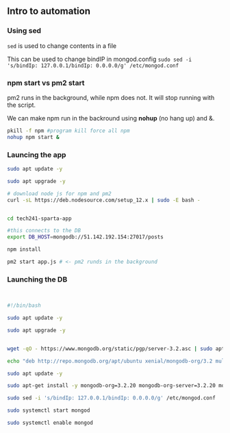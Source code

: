 ## Intro to automation

### Using sed

```sed``` is used to change contents in a file

This can be used to change bindIP in mongod.config
```sudo sed -i 's/bindIp: 127.0.0.1/bindIp: 0.0.0.0/g' /etc/mongod.conf```


### npm start vs pm2 start
pm2 runs in the background, while npm does not. It will stop running with the script.

We can make npm run in the backround using **nohup** (no hang up) and &.

```bash
pkill -f npm #program kill force all npm
nohup npm start &
```

### Launcing the app

```bash
sudo apt update -y

sudo apt upgrade -y

# download node js for npm and pm2
curl -sL https://deb.nodesource.com/setup_12.x | sudo -E bash -


cd tech241-sparta-app

#this connects to the DB
export DB_HOST=mongodb://51.142.192.154:27017/posts

npm install

pm2 start app.js # <- pm2 runds in the background

```


### Launching the DB

```bash


#!/bin/bash

sudo apt update -y

sudo apt upgrade -y


wget -qO - https://www.mongodb.org/static/pgp/server-3.2.asc | sudo apt-key add -

echo "deb http://repo.mongodb.org/apt/ubuntu xenial/mongodb-org/3.2 multiverse" | sudo tee /etc/apt/sources.list.d/mongodb-org-3.2.list

sudo apt update -y

sudo apt-get install -y mongodb-org=3.2.20 mongodb-org-server=3.2.20 mongodb-org-shell=3.2.20 mongodb-org-mongos=3.2.20 mongodb-org-tools=3.2.20

sudo sed -i 's/bindIp: 127.0.0.1/bindIp: 0.0.0.0/g' /etc/mongod.conf

sudo systemctl start mongod

sudo systemctl enable mongod

```